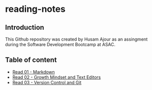 # reading-notes

## Introduction

This Github repository was created by Husam Ajour as an assingment during the Software Development Bootcamp at ASAC.

## Table of content

- [Read 01 - Markdown](reading-notes/Read-01)
- [Read 02 - Growth Mindset and Text Editors](reading-notes/Read-02)
- [Read 03 - Version Control and Git](reading-notes/Read-03)
